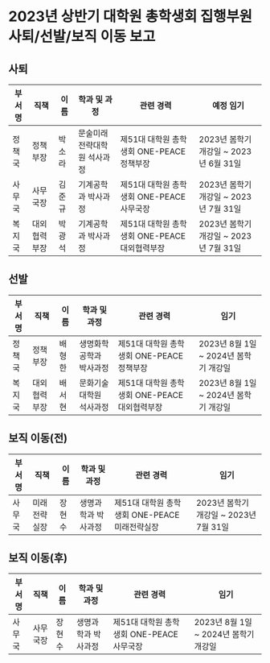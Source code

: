2023년 상반기 대학원 총학생회 집행부원 사퇴/선발/보직 이동 보고
===
## 사퇴
| 부서명 | 직책 | 이름 | 학과 및 과정 | 관련 경력 | 예정 임기 |
|---|---|---|---|---|---|
| 정책국 | 정책부장 | 박소라 | 문술미래전략대학원 석사과정 | 제51대 대학원 총학생회 ONE-PEACE 정책부장 | 2023년 봄학기 개강일 ~ 2023년 6월 31일 | 
| 사무국 | 사무국장 | 김준규 | 기계공학과 박사과정 | 제51대 대학원 총학생회 ONE-PEACE 사무국장 | 2023년 봄학기 개강일 ~ 2023년 7월 31일 | 
| 복지국 | 대외협력부장 | 박광석 | 기계공학과 박사과정 | 제51대 대학원 총학생회 ONE-PEACE 대외협력부장 | 2023년 봄학기 개강일 ~ 2023년 7월 31일 | 

## 선발
| 부서명 | 직책 | 이름 | 학과 및 과정 | 관련 경력 | 임기 |
|---|---|---|---|---|---|
| 정책국 | 정책부장 | 배형한 | 생명화학공학과 박사과정 | 제51대 대학원 총학생회 ONE-PEACE 정책부장 | 2023년 8월 1일 ~ 2024년 봄학기 개강일 | 
| 복지국 | 대외협력부장 | 배서현 | 문화기술대학원 석사과정 | 제51대 대학원 총학생회 ONE-PEACE 대외협력부장 | 2023년 8월 1일 ~ 2024년 봄학기 개강일 | 

## 보직 이동(전)
| 부서명 | 직책 | 이름 | 학과 및 과정 | 관련 경력 | 임기 |
|---|---|---|---|---|---|
| 사무국 | 미래전략실장 | 장현수 | 생명과학과 박사과정 | 제51대 대학원 총학생회 ONE-PEACE 미래전략실장 | 2023년 봄학기 개강일 ~ 2023년 7월 31일 | 

## 보직 이동(후)
| 부서명 | 직책 | 이름 | 학과 및 과정 | 관련 경력 | 임기 |
|---|---|---|---|---|---|
| 사무국 | 사무국장 | 장현수 | 생명과학과 박사과정 | 제51대 대학원 총학생회 ONE-PEACE 사무국장 | 2023년 8월 1일 ~ 2024년 봄학기 개강일 | 
